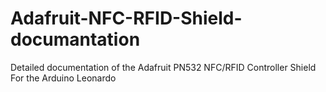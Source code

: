 # Adafruit-NFC-RFID-Shield-documantation
Detailed documentation of the Adafruit PN532 NFC/RFID Controller Shield For the Arduino Leonardo
